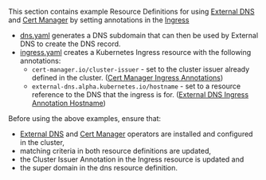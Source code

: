 This section contains example Resource Definitions for using [External DNS](https://kubernetes-sigs.github.io/external-dns/latest/) and [Cert Manager](https://cert-manager.io/docs/) by setting annotations in the [Ingress](https://developer.humanitec.com/integration-and-extensions/drivers/k8-drivers/ingress/)

- [dns.yaml](./dns.yaml) generates a DNS subdomain that can then be used by External DNS to create the DNS record.
- [ingress.yaml](./ingress.yaml) creates a Kubernetes Ingress resource with the following annotations:
  - `cert-manager.io/cluster-issuer` - set to the cluster issuer already defined in the cluster. ([Cert Manager Ingress Annotations](https://cert-manager.io/docs/usage/ingress/#supported-annotations))
  - `external-dns.alpha.kubernetes.io/hostname` - set to a resource reference to the DNS that the ingress is for. ([External DNS Ingress Annotation Hostname](https://kubernetes-sigs.github.io/external-dns/latest/docs/annotations/annotations/#external-dnsalphakubernetesiohostname))

Before using the above examples, ensure that:
- [External DNS](https://kubernetes-sigs.github.io/external-dns/latest/charts/external-dns/) and [Cert Manager](https://cert-manager.io/docs/installation/) operators are installed and configured in the cluster,
- matching criteria in both resource definitions are updated,
- the Cluster Issuer Annotation in the Ingress resource is updated and
- the super domain in the dns resource definition.